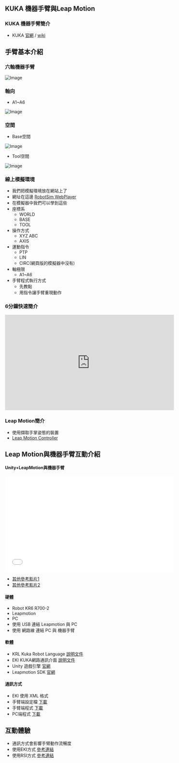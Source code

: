 ## KUKA 機器手臂與Leap Motion

### KUKA 機器手臂簡介
- KUKA [官網](https://www.kuka.com/) / [wiki](https://zh.wikipedia.org/wiki/%E5%BA%93%E5%8D%A1)

## 手臂基本介紹
### 六軸機器手臂
![Image](./img/RobotSystem.jpg)

### 軸向
- A1~A6 

![Image](./img/RobotAxis.jpg)

### 空間
- Base空間

![Image](./img/RobotCoordinateSystem.jpg)

- Tool空間

![Image](./img/Tool.jpg) 

### 線上模擬環境
- 我們把模擬環境放在網站上了
- 網址在這邊  [RobotSim WebPlayer](http://www.wtech.com.tw/robotsim/demo)
- 在模擬器中我們可以學到這些
- 座標系
  - WORLD
  - BASE
  - TOOL  
- 操作方式
  - XYZ ABC
  - AXIS
- 運動指令
  - PTP
  - LIN
  - CIRC(網頁版的模擬器中沒有) 
- 軸極限  
  - A1~A6
- 手臂程式執行方式
  - 先教點
  - 用指令讓手臂重現動作
### 6分鐘快速簡介
<iframe width="560" height="315"
src="https://www.youtube.com/watch?v=3UZCKB1lnW4" 
frameborder="0" 
allow="accelerometer; encrypted-media; gyroscope; picture-in-picture" 
allowfullscreen></iframe>

### Leap Motion簡介
  - 使用擷取手掌姿態的裝置
  - [Leap Motion Controller](https://www.ultraleap.com/product/leap-motion-controller/)
  
## Leap Motion與機器手臂互動介紹
#### Unity+LeapMotion與機器手臂
<iframe width="560" height="315"
src="./demo.mp4" 
frameborder="0" 
allow="accelerometer; encrypted-media; gyroscope; picture-in-picture" 
allowfullscreen></iframe>

-   [其他參考影片1](https://www.facebook.com/wisetech.dakuo/videos/1212236958861791/)
-   [其他參考影片2](https://www.facebook.com/wisetech.dakuo/videos/1225804447505042/)

#### 硬體
- Robot KR6 R700-2
- Leapmotion
- PC
- 使用 USB 連結 Leapmotion 與 PC
- 使用 網路線 連結 PC 與 機器手臂
#### 軟體
- KRL Kuka Robot Language [說明文件](http://www.wtech.com.tw/public/download/manual/kuka/krc4/KUKA%20KRL-Syntax%208.x.pdf)
- EKI KUKA網路通訊介面 [說明文件](http://www.wtech.com.tw/public/download/manual/kuka/krc4/KST-Ethernet-KRL-21-En.pdf)
- Unity 遊戲引擎 [官網](https://store.unity.com/#plans-individual)
- Leapmotion SDK [官網](https://developer.leapmotion.com/unity)
#### 通訊方式
- EKI 使用 XML 格式 
- 手臂端設定檔 [下載](./src/LeapMotion/LeepRobotServer.xml)
- 手臂端程式 [下載](./src/LeapMotion/LeapMotionRobot.zip)
- PC端程式 [下載](./src/LeapMotion/LeapMotionExample.zip)
## 互動體驗
- 通訊方式會影響手臂動作流暢度
- 使用EKI方式 [參考連結](http://forum.wtech.com.tw/viewtopic.php?f=2&t=38)
- 使用RSI方式 [參考連結](http://forum.wtech.com.tw/viewtopic.php?f=2&t=158)



<!--stackedit_data:
eyJoaXN0b3J5IjpbODk2NjAxNjk1LDM5NDY3NTI1MCwtNTM1Nj
U2NTgsNDA4MjM2MTEwLDEyODQ1NzY3MjIsNjAwMjQ1NjE2LC0x
ODU2NDE5OTIzLDEyMjY4Njc5OTYsLTEyODM5NzkzODMsNDM5MD
M5NjI3LDIwMzcyMzIxNzYsLTEwMzAxNjMwODgsLTE5MzUyNDc0
MDUsNTI1NzUxOTAxLC0xODk0NjA5MjU0LC04NjA1NDIzNzcsLT
QzMjA0MjA1MV19
-->